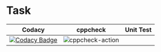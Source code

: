 # Task
|Codacy|cppcheck|Unit Test|
|:--:|:--:|:--:|
|[![Codacy Badge](https://api.codacy.com/project/badge/Grade/d93b9be3b20340fcac3b1434519f3a3f)](https://app.codacy.com/manual/stepin105005/program_example?utm_source=github.com&utm_medium=referral&utm_content=stepin105005/program_example&utm_campaign=Badge_Grade_Dashboard)|![cppcheck-action](https://github.com/stepin105005/1/workflows/cppcheck-action/badge.svg?branch=master)
